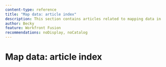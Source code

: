 ```yaml
---
content-type: reference
title: "Map data: article index"
description: This section contains articles related to mapping data in Workfront Fusion.
author: Becky
feature: Workfront Fusion
recommendations: noDisplay, noCatalog
---
```


# Map data: article index
